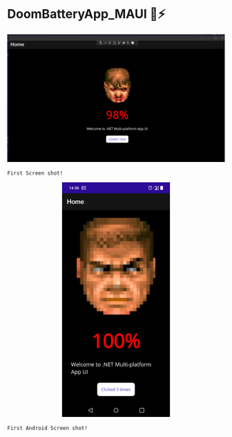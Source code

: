 # DoomBatteryApp_MAUI 🔋⚡


<p align="center">
    <img alt="Doom Guy - First Screenshot!" width="800" src="https://github.com/Danielkaas94/DoomBatteryApp_MAUI/blob/master/DoomBatteryApp_MAUI/Resources/doombattery.png?raw=true">
</p>

    First Screen shot!

<p align="center">
    <img alt="Doom Guy - First Android Screenshot!" width="250" src="https://github.com/Danielkaas94/DoomBatteryApp_MAUI/blob/master/DoomBatteryApp_MAUI/Resources/DoomAndroidMAUI.jpg?raw=true">
</p>

    First Android Screen shot!


